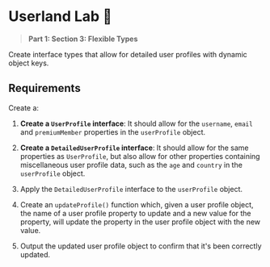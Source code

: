 # Userland Lab 🧑

> **Part 1: Section 3: Flexible Types**

Create interface types that allow for detailed user profiles with dynamic object keys.

## Requirements

Create a:

1. **Create a `UserProfile` interface**: It should allow for the `username`, `email` and `premiumMember` properties in the `userProfile` object.

2. **Create a `DetailedUserProfile` interface**: It should allow for the same properties as `UserProfile`, but also allow for other properties containing miscellaneous user profile data, such as the `age` and `country` in the `userProfile` object.

3. Apply the `DetailedUserProfile` interface to the `userProfile` object.

4. Create an `updateProfile()` function which, given a user profile object, the name of a user profile property to update and a new value for the property, will
update the property in the user profile object with the new value.

5. Output the updated user profile object to confirm that it's been correctly updated.

<!--

### Extra credit

5. TODO

-->
